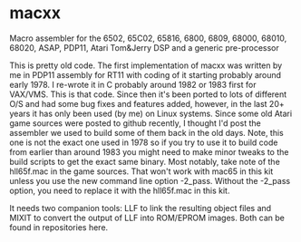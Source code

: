# macxx
Macro assembler for the 6502, 65C02, 65816, 6800, 6809, 68000, 68010, 68020, ASAP, PDP11, Atari Tom&Jerry DSP and a generic pre-processor

This is pretty old code. The first implementation of macxx was written by me in PDP11 assembly for RT11 with coding of it starting probably around early 1978. I re-wrote it in C probably around 1982 or 1983 first for VAX/VMS. This is that code. Since then it's been ported to lots of different O/S and had some bug fixes and features added, however, in the last 20+ years it has only been used (by me) on Linux systems. Since some old Atari game sources were posted to github recently, I thought I'd post the assembler we used to build some of them back in the old days. Note, this one is not the exact one used in 1978 so if you try to use it to build code from earlier than around 1983 you might need to make minor tweaks to the build scripts to get the exact same binary. Most notably, take note of the hll65f.mac in the game sources. That won't work with mac65 in this kit unless you use the new command line option -2_pass. Without the -2_pass option, you need to replace it with the hll65f.mac in this kit.

It needs two companion tools: LLF to link the resulting object files and MIXIT to convert the output of LLF into ROM/EPROM images. Both can be found in repositories here.
